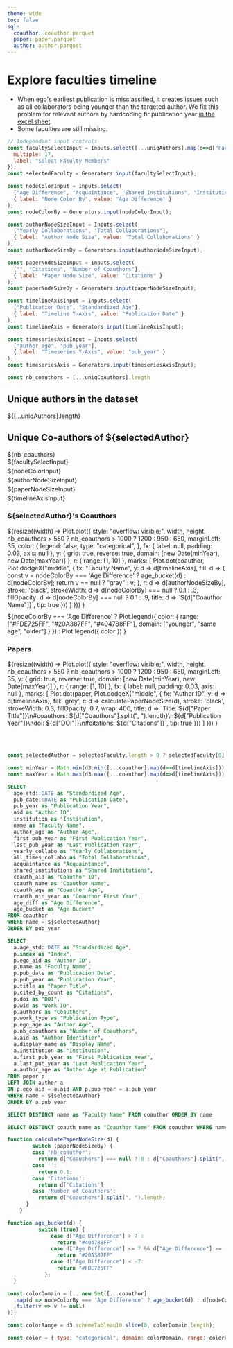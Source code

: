 ```yaml
---
theme: wide
toc: false
sql:
  coauthor: coauthor.parquet
  paper: paper.parquet
  author: author.parquet
---
```


# Explore faculties timeline

<div class="warning" label="⚠️ Known data issues ⚠️">
 <ul>
  <li>When ego's earliest publication is misclassified, it creates issues such as all collaborators being younger than the targeted author. We fix this problem for relevant authors by hardcoding fir publication year <a href="https://docs.google.com/spreadsheets/d/1LYoj01Wnfhd8SPNZXg1bg1jjxE9TSZ-pCKhoqhD0uWo/edit?gid=1748010441#gid=1748010441">in the excel sheet</a>.</li>
  <li>Some faculties are still missing.</li>
</ul> 
</div>

```js
// Independent input controls
const facultySelectInput = Inputs.select([...uniqAuthors].map(d=>d["Faculty Name"]), { 
  multiple: 17, 
  label: "Select Faculty Members" 
});
const selectedFaculty = Generators.input(facultySelectInput);

const nodeColorInput = Inputs.select(
  ["Age Difference", "Acquaintance", "Shared Institutions", "Institution"], 
  { label: "Node Color By", value: "Age Difference" }
);
const nodeColorBy = Generators.input(nodeColorInput);

const authorNodeSizeInput = Inputs.select(
  ["Yearly Collaborations", "Total Collaborations"], 
  { label: "Author Node Size", value: 'Total Collaborations' }
);
const authorNodeSizeBy = Generators.input(authorNodeSizeInput);

const paperNodeSizeInput = Inputs.select(
  ["", "Citations", "Number of Coauthors"], 
  { label: "Paper Node Size", value: "Citations" }
);
const paperNodeSizeBy = Generators.input(paperNodeSizeInput);

const timelineAxisInput = Inputs.select(
  ["Publication Date", "Standardized Age"], 
  { label: "Timeline Y-Axis", value: "Publication Date" }
);
const timelineAxis = Generators.input(timelineAxisInput);

const timeseriesAxisInput = Inputs.select(
  ["author_age", "pub_year"], 
  { label: "Timeseries Y-Axis", value: "pub_year" }
);
const timeseriesAxis = Generators.input(timeseriesAxisInput);
```

```js
const nb_coauthors = [...uniqCoAuthors].length
```

<div class="grid grid-cols-4">
  <div class="grid-colspan-1">
    <div class="card">
      <h2>Unique authors in the dataset</h2>                                                                         
      <span class="big">${[...uniqAuthors].length}</span>
    </div>
    <div class="card">
      <h2>Unique Co-authors of ${selectedAuthor}</h2>                                                                         
      <span class="big">${nb_coauthors}</span>
    </div>
    <div>
      <div style="margin-bottom: 4px;">${facultySelectInput}</div>
      <div style="margin-bottom: 4px;">${nodeColorInput}</div>
      <div style="margin-bottom: 4px;">${authorNodeSizeInput}</div>
      <div style="margin-bottom: 4px;">${paperNodeSizeInput}</div>
      <div style="margin-bottom: 4px;">${timelineAxisInput}</div>
      <!-- <div style="margin-bottom: 4px;">${timeseriesAxisInput}</div> -->
    </div>
  </div>
  <div class="grid-colspan-3">
    <div class="grid grid-cols-2">
      <div class="card">
        <h3>${selectedAuthor}'s Coauthors</h3>
        ${resize((width) => 
        Plot.plot({
                style: "overflow: visible;",
                width,
                height: nb_coauthors > 550 ? nb_coauthors > 1000 ? 1200 : 950 : 650,
                marginLeft: 35,
                color: {
                  legend: false,
                  type: "categorical",
                },
                fx: { label: null, padding: 0.03, axis: null },
                y: { 
                  grid: true, 
                  reverse: true, 
                  domain: [new Date(minYear), new Date(maxYear)] 
                }, 
                r: { range: [1, 10] },
                marks: [
                  Plot.dot(coauthor, Plot.dodgeX("middle", {
                    fx: "Faculty Name",
                    y: d => d[timelineAxis], 
                    fill: d => {
                      const v = nodeColorBy === 'Age Difference' ? age_bucket(d) : d[nodeColorBy];
                      return v == null ? "gray" : v;
                    },
                    r: d => d[authorNodeSizeBy], 
                    stroke: 'black', 
                    strokeWidth: d => d[nodeColorBy] === null ? 0.1 : .3, 
                    fillOpacity: d => d[nodeColorBy] === null ? 0.1 : .9, 
                    title: d => `${d["Coauthor Name"]}`,
                    tip: true
                  }))
                ]
                }))
        }
        <div style="margin-top: 10px;">
          ${nodeColorBy === 'Age Difference' ? 
              Plot.legend({
                color: {
                  range: ["#FDE725FF", "#20A387FF", "#404788FF"], 
                  domain: ["younger", "same age", "older"]
                }
              }) : Plot.legend({ color })
            }
        </div>
      </div>
      <div class="card">
        <h3>Papers</h3>
        ${resize((width) => 
          Plot.plot({
                style: "overflow: visible;",
                width,
                height: nb_coauthors > 550 ? nb_coauthors > 1000 ? 1200 : 950 : 650,
                marginLeft: 35,
                y: { 
                  grid: true, 
                  reverse: true, 
                  domain: [new Date(minYear), new Date(maxYear)]  }, 
                r: { range: [1, 10] },
                fx: { label: null, padding: 0.03, axis: null },
                marks: [
                  Plot.dot(paper, Plot.dodgeX("middle", {
                    fx: "Author ID",
                    y: d => d[timelineAxis], 
                    fill: 'grey',
                    r: d => calculatePaperNodeSize(d), 
                    stroke: 'black', 
                    strokeWidth: 0.3, 
                    fillOpacity: 0.7, 
                    wrap: 400,
                    title: d => `Title: ${d["Paper Title"]}\n#coauthors: ${d["Coauthors"].split(", ").length}\n${d["Publication Year"]}\ndoi: ${d["DOI"]}\n#citations: ${d["Citations"]}`,
                    tip: true
                  }))
                ]
        }))
        }
        <div style="height: 35px; margin-top: 10px;"></div>
      </div>
    </div>
  </div>
</div>

```js
const selectedAuthor = selectedFaculty.length > 0 ? selectedFaculty[0] : 'Peter Sheridan Dodds'
```

```js
const minYear = Math.min(d3.min([...coauthor].map(d=>d[timelineAxis])),d3.min([...paper].map(d=>d[timelineAxis])))
const maxYear = Math.max(d3.max([...coauthor].map(d=>d[timelineAxis])),d3.max([...paper].map(d=>d[timelineAxis])))
```

<!-- ## Coauthor table -->

```sql id=coauthor
SELECT 
  age_std::DATE as "Standardized Age", 
  pub_date::DATE as "Publication Date", 
  pub_year as "Publication Year",
  aid as "Author ID",
  institution as "Institution",
  name as "Faculty Name",
  author_age as "Author Age",
  first_pub_year as "First Publication Year",
  last_pub_year as "Last Publication Year",
  yearly_collabo as "Yearly Collaborations",
  all_times_collabo as "Total Collaborations",
  acquaintance as "Acquaintance",
  shared_institutions as "Shared Institutions",
  coauth_aid as "Coauthor ID",
  coauth_name as "Coauthor Name",
  coauth_age as "Coauthor Age",
  coauth_min_year as "Coauthor First Year",
  age_diff as "Age Difference",
  age_bucket as "Age Bucket"
FROM coauthor 
WHERE name = ${selectedAuthor}
ORDER BY pub_year
```

<!-- ## Paper table -->

```sql id=paper
SELECT 
  a.age_std::DATE as "Standardized Age",
  p.index as "Index",
  p.ego_aid as "Author ID",
  p.name as "Faculty Name",
  p.pub_date as "Publication Date",
  p.pub_year as "Publication Year",
  p.title as "Paper Title",
  p.cited_by_count as "Citations",
  p.doi as "DOI",
  p.wid as "Work ID",
  p.authors as "Coauthors",
  p.work_type as "Publication Type",
  p.ego_age as "Author Age",
  p.nb_coauthors as "Number of Coauthors",
  a.aid as "Author Identifier",
  a.display_name as "Display Name",
  a.institution as "Institution",
  a.first_pub_year as "First Publication Year",
  a.last_pub_year as "Last Publication Year",
  a.author_age as "Author Age at Publication"
FROM paper p
LEFT JOIN author a
ON p.ego_aid = a.aid AND p.pub_year = a.pub_year
WHERE name = ${selectedAuthor}
ORDER BY a.pub_year
```

```sql id=uniqAuthors
SELECT DISTINCT name as "Faculty Name" FROM coauthor ORDER BY name
```

```sql id=uniqCoAuthors
SELECT DISTINCT coauth_name as "Coauthor Name" FROM coauthor WHERE name = ${selectedAuthor} 
```

```js
function calculatePaperNodeSize(d) {
        switch (paperNodeSizeBy) {
        case 'nb_coauthor':
          return d["Coauthors"] === null ? 0 : d["Coauthors"].split(", ").length;
        case '':
          return 0.1;
        case 'Citations':
          return d['Citations'];
        case 'Number of Coauthors':
          return d["Coauthors"].split(", ").length;
      }
    }
```

```js
function age_bucket(d) {
          switch (true) {
              case d["Age Difference"] > 7 : 
                return "#404788FF"
              case d["Age Difference"] <= 7 && d["Age Difference"] >= -7:
                return "#20A387FF"
              case d["Age Difference"] < -7:
                return "#FDE725FF"
            };
  }
```

<!-- LEGEND COAUTHOR -->

```js
const colorDomain = [...new Set([...coauthor]
  .map(d => nodeColorBy === 'Age Difference' ? age_bucket(d) : d[nodeColorBy])
  .filter(v => v != null)
)];
```

```js
const colorRange = d3.schemeTableau10.slice(0, colorDomain.length);
```

```js
const color = { type: "categorical", domain: colorDomain, range: colorRange };
```
